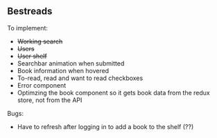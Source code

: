 ## Bestreads

To implement:
* ~~Working search~~
* ~~Users~~
* ~~User shelf~~
* Searchbar animation when submitted
* Book information when hovered
* To-read, read and want to read checkboxes
* Error component
* Optimzing the book component so it gets book data from the redux store, not from the API

Bugs:
* Have to refresh after logging in to add a book to the shelf (??)

